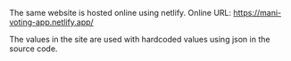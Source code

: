 The same website is hosted online using netlify. Online URL: https://mani-voting-app.netlify.app/

The values in the site are used with hardcoded values using json in the source code.
